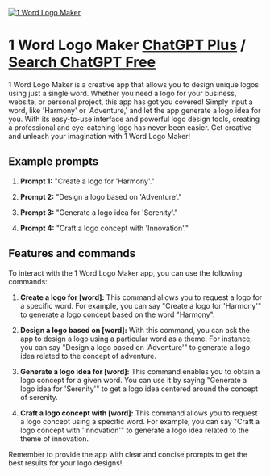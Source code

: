 
[![1 Word Logo Maker](https://files.oaiusercontent.com/file-lMDvbXxOv2YWg5YOY5EUpVzT?se=2123-10-18T15%3A48%3A27Z&sp=r&sv=2021-08-06&sr=b&rscc=max-age%3D31536000%2C%20immutable&rscd=attachment%3B%20filename%3D7709099b-98f4-4a58-9724-b96bffade123.png&sig=d3NkgKQnepwNA%2By8WX%2B2XNMT9l1hU8rEGfJTgX3YW0Y%3D)](https://chat.openai.com/g/g-8p3Y1eu6e-1-word-logo-maker)

# 1 Word Logo Maker [ChatGPT Plus](https://chat.openai.com/g/g-8p3Y1eu6e-1-word-logo-maker) / [Search ChatGPT Free](https://gptcall.net/index.html#/?search=1%20Word%20Logo%20Maker)

1 Word Logo Maker is a creative app that allows you to design unique logos using just a single word. Whether you need a logo for your business, website, or personal project, this app has got you covered! Simply input a word, like 'Harmony' or 'Adventure,' and let the app generate a logo idea for you. With its easy-to-use interface and powerful logo design tools, creating a professional and eye-catching logo has never been easier. Get creative and unleash your imagination with 1 Word Logo Maker!

## Example prompts

1. **Prompt 1:** "Create a logo for 'Harmony'."

2. **Prompt 2:** "Design a logo based on 'Adventure'."

3. **Prompt 3:** "Generate a logo idea for 'Serenity'."

4. **Prompt 4:** "Craft a logo concept with 'Innovation'."


## Features and commands

To interact with the 1 Word Logo Maker app, you can use the following commands:

1. **Create a logo for [word]:** This command allows you to request a logo for a specific word. For example, you can say "Create a logo for 'Harmony'" to generate a logo concept based on the word "Harmony".

2. **Design a logo based on [word]:** With this command, you can ask the app to design a logo using a particular word as a theme. For instance, you can say "Design a logo based on 'Adventure'" to generate a logo idea related to the concept of adventure.

3. **Generate a logo idea for [word]:** This command enables you to obtain a logo concept for a given word. You can use it by saying "Generate a logo idea for 'Serenity'" to get a logo idea centered around the concept of serenity.

4. **Craft a logo concept with [word]:** This command allows you to request a logo concept using a specific word. For example, you can say "Craft a logo concept with 'Innovation'" to generate a logo idea related to the theme of innovation.

Remember to provide the app with clear and concise prompts to get the best results for your logo designs!


